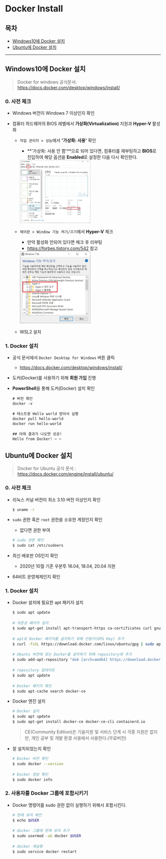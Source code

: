 # Docker Install

## 목차

- [Windows10에 Docker 설치](#Windows10에-Docker-설치)
- [Ubuntu에 Docker 설치](#Ubuntu에-Docker-설치)

------

## Windows10에 Docker 설치

> Docker for windows 공식문서: https://docs.docker.com/desktop/windows/install/

### 0. 사전 체크

- Windows 버전이 Windows 7 이상인지 확인

- 컴퓨터 하드웨어의 BIOS 레벨에서 **가상화(Virtualization)** 지원과 **Hyper-V** 활성화

  - `작업 관리자 > 성능`에서 **'가상화: 사용'** 확인

    - **'가상화: 사용 안 함'**으로 되어 있다면, 컴퓨터를 재부팅하고 **BIOS**로 진입하여 해당 옵션을 **Enabled**로 설정한 다음 다시 확인한다.

    <img src="img/가상화체크.jpg" width="50%" height="50%"/>

  - `제어판 > Window 기능 켜기/끄기`에서 **Hyper-V** 체크

    - 만약 활성화 안되어 있다면 체크 후 리부팅
    - https://forbes.tistory.com/542 참고

    <img src="img/Hyper체크.jpg" width="50%" height="50%"/>

  - WSL2 설치

### 1. Docker 설치

- 공식 문서에서 `Docker Desktop for Windows` 버튼 클릭

  - https://docs.docker.com/desktop/windows/install/

- 도커(Docker)를 사용하기 위해 **회원 가입** 진행

- **PowerShell**을 통해 도커(Docker) 설치 확인

  ```shell
  # 버전 확인
  docker -v
  
  # 테스트용 Hello world 받아서 실행
  docker pull hello-world 
  docker run hello-world
  
  ## 아래 결과가 나오면 성공!
  Hello from Docker! ⋯ ⋯
  ```



## Ubuntu에 Docker 설치

> Docker for Ubuntu 공식 문서 : https://docs.docker.com/engine/install/ubuntu/

### 0. 사전 체크

- 리눅스 커널 버전이 최소 3.10 버전 이상인지 확인

  ```bash
  $ uname -r
  ```

- `sudo` 권한 혹은 `root` 권한을 소유한 계정인지 확인

  - 없다면 권한 부여

  ```bash
  # sudo 권한 확인
  $ sudo cat /etc/sudoers
  ```

- 최신 배포판 OS인지 확인
  - 2020년 10월 기준 우분투 16.04, 18.04, 20.04 지원
- 64비트 운영체제인지 확인	

### 1. Docker 설치

- Docker 설치에 필요한 apt 패키지 설치

  ```bash
  $ sudo apt update
  
  # 의존성 패키지 설치
  $ sudo apt-get install apt-transport-https ca-certificates curl gnupg lsb-release
  
  # apt로 Docker 패키지를 설치하기 위해 인증키(GPG Key) 추가
  $ curl -fsSL https://download.docker.com/linux/ubuntu/gpg | sudo apt-key add -
  
  # Ubuntu 버전에 맞는 Docker를 설치하기 위해 repository에 추가
  $ sudo add-apt-repository "deb [arch=amd64] https://download.docker.com/linux/ubuntu $(lsb_release -cs) stable"
  
  # repository 업데이트
  $ sudo apt update
  
  # Docker 패키지 확인
  $ sudo apt-cache search docker-ce
  ```

- Docker 엔진 설치

  ```bash
  # Docker 설치
  $ sudo apt update
  $ sudo apt-get install docker-ce docker-ce-cli containerd.io
  ```

  > CE(Community Edition)은 기술지원 및 서비스 단계 시 각종 지원은 없지만, 개인 공부 및 개발 환경 사용에서 사용한다.(무료버전)

- 잘 설치되었는지 확인

  ```bash
  # Docker 버전 확인
  $ sudo docker --version
  
  # Docker 정보 확인
  $ sudo docker info
  ```

### 2. 사용자를 Docker 그룹에 포함시키기

- Docker 명령어를 sudo 권한 없이 실행하기 위해서 포함시킨다.

  ```bash
  # 현재 유저 확인
  $ echo $USER
  
  # docker 그룹에 현재 유저 추가
  $ sudo usermod -aG docker $USER
  
  # docker 재실행
  $ sudo service docker restart
  ```

  

